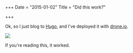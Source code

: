 +++
Date = "2015-01-02"
Title = "Did this work?"

+++

Ok, so I just blog to [Hugo](http://gohugo.io/), and I've deployed it with [drone.io](http://drone.io). 

<img class="img-responsive" src="http://drops.albush.com/even_possible_aliens.gif">

If you're reading this, it worked.
